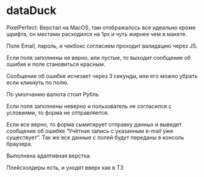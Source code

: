 # dataDuck

PixelPerfect: Верстал на MacOS, там отображалось все идеально кроме шрифта, он местами расходился на 1px и чуть жирнее чем в макете. 

Поле Email, пароль, и чекбокс согласием проходит валидацию через JS. 

Если поля заполнены не верно, или пустые, то выходит сообщение об ошибке и поле становиться красным. 

Сообщение об ошибке исчезает через 3 секунды, или его можно убрать если кликнуть по полю. 

По умолчанию валюта стоит Рубль 

Если поля заполнены неверно и пользователь не согласился с условиями, то форма не отправляется. 

Если все верно, то форма сымитирует отправку данных и выведет сообщение об ошибке “Учётная запись с указанным e-mail уже существует”. Так же все данные с полей будут переданы в консоль браузера. 

Выполнена адаптивная верстка. 

Плейсхолдеры есть, и уходят вверх как в ТЗ 
